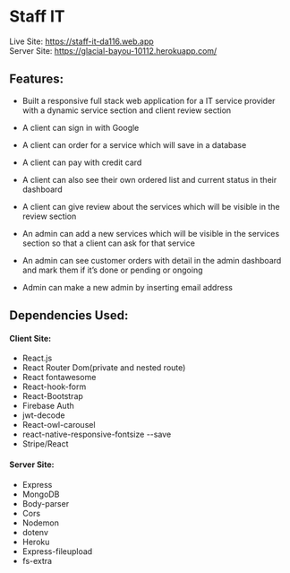 # Staff IT

Live Site: https://staff-it-da116.web.app
<br/>
Server Site: https://glacial-bayou-10112.herokuapp.com/

## Features:
* Built a responsive full stack web application for a IT service provider with a dynamic service section and client review section<br/>

* A client can sign in with Google
* A client can order for a service which will save in a database
* A client can pay with credit card
* A client can also see their own ordered list and current status in their dashboard
* A client can give review about the services  which will be visible in the review section<br/>

* An admin can add a new services which will be visible in the services section so that a client can ask for that service
* An admin can see customer orders with detail in the admin dashboard and mark them if it’s done or pending or ongoing
* Admin can make a new admin by inserting email address

## Dependencies Used: 
#### Client Site:
* React.js
* React Router Dom(private and nested route)
* React fontawesome
* React-hook-form
* React-Bootstrap
* Firebase Auth
* jwt-decode
* React-owl-carousel
* react-native-responsive-fontsize --save
* Stripe/React

#### Server Site:
* Express
* MongoDB
* Body-parser
* Cors
* Nodemon
* dotenv
* Heroku
* Express-fileupload
* fs-extra